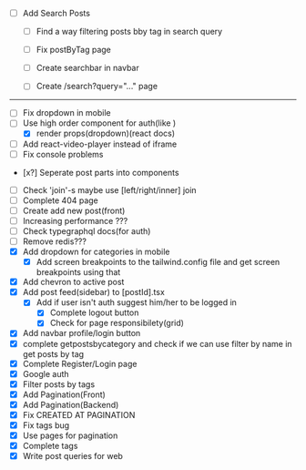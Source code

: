 - [ ] Add Search Posts
    - [ ] Find a way filtering posts bby tag in search query 
    - [ ] Fix postByTag page
    - [ ] Create searchbar in navbar
    - [ ] Create /search?query="..." page 



------------------


- [ ] Fix dropdown in mobile
- [ ] Use high order component for auth(like <Protected/>)
    - [x] render props(dropdown)(react docs)
- [ ] Add react-video-player instead of iframe
- [ ] Fix console problems
- [x?] Seperate post parts into components
- [ ] Check 'join'-s maybe use [left/right/inner] join
- [ ] Complete 404 page
- [ ] Create add new post(front)
- [ ] Increasing performance ???
- [ ] Check typegraphql docs(for auth)
- [ ] Remove redis???
- [x] Add dropdown for categories in mobile
    - [x] Add screen breakpoints to the tailwind.config file and get screen breakpoints using that
- [x] Add chevron to active post
- [x] Add post feed(sidebar) to [postId].tsx
    - [x] Add if user isn't auth suggest him/her to be logged in
        - [x] Complete logout button 
        - [x] Check for page responsibilety(grid)    
- [x] Add navbar profile/login button
- [x] complete getpostsbycategory and check if we can use filter by name in get posts by tag
- [x] Complete Register/Login page
- [x] Google auth
- [x] Filter posts by tags
- [x] Add Pagination(Front)
- [x] Add Pagination(Backend)
- [x] Fix CREATED AT PAGINATION
- [x] Fix tags bug
- [x] Use pages for pagination
- [x] Complete tags
- [x] Write post queries for web
